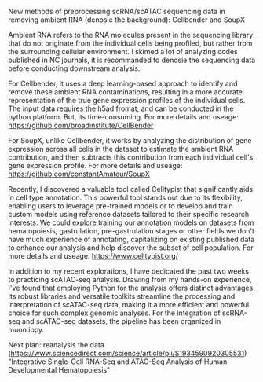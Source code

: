 New methods of preprocessing scRNA/scATAC sequencing data in removing ambient RNA (denosie the background): Cellbender and SoupX

Ambient RNA refers to the RNA molecules present in the sequencing library that do not originate from the individual cells being profiled, but rather from the surrounding cellular environment. I skimed a lot of analyzing codes published in NC journals, it is recommanded to denosie the sequencing data before conducting downstream analysis.

For Cellbender, it uses a deep learning-based approach to identify and remove these ambient RNA contaminations, resulting in a more accurate representation of the true gene expression profiles of the individual cells. The input data requires the h5ad fromat, and can be conducted in the python platform. But, its time-consuming. For more details and useage: https://github.com/broadinstitute/CellBender

For SoupX, unlike Cellbender, it works by analyzing the distribution of gene expression across all cells in the dataset to estimate the ambient RNA contribution, and then subtracts this contribution from each individual cell's gene expression profile. For more details and useage: https://github.com/constantAmateur/SoupX

Recently, I discovered a valuable tool called Celltypist that significantly aids in cell type annotation. This powerful tool stands out due to its flexibility, enabling users to leverage pre-trained models or to develop and train custom models using reference datasets tailored to their specific research interests. We could explore training our annotation models on datasets from hematopoiesis, gastrulation, pre-gastrulation stages or other fields we don't have much experience of annotating, capitalizing on existing published data to enhance our analysis and help discover the subset of cell population. For more details and useage: https://www.celltypist.org/

In addition to my recent explorations, I have dedicated the past two weeks to practicing scATAC-seq analysis. Drawing from my hands-on experience, I've found that employing Python for the analysis offers distinct advantages. Its robust libraries and versatile toolkits streamline the processing and interpretation of scATAC-seq data, making it a more efficient and powerful choice for such complex genomic analyses. For the integration of scRNA-seq and scATAC-seq datasets, the pipeline has been organized in muon.ibpy.

Next plan: reanalysis the data (https://www.sciencedirect.com/science/article/pii/S1934590920305531) "Integrative Single-Cell RNA-Seq and ATAC-Seq Analysis of Human Developmental Hematopoiesis"
